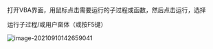 打开VBA界面，用鼠标点击需要运行的子过程或函数，然后点击运行，选择

运行子过程/或用户窗体（或按F5键）

![image-20210910142659041](C:\Users\konglingping\AppData\Roaming\Typora\typora-user-images\image-20210910142659041.png)